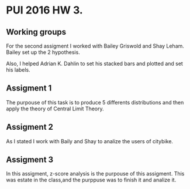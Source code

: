 # PUI 2016 HW 3.


## Working groups

For the second assigment I worked with Bailey Griswold and Shay Leham. Bailey set up the 2 hypothesis. 

Also, I helped Adrian K. Dahlin to set his stacked bars and plotted and set his labels.


## Assigment 1 

The purpouse of this task is to produce 5 differents distributions and then apply the theory of Central Limit Theory.


## Assigment 2

As I stated I work with Baily and Shay to analize the users of citybike. 

 
## Assigment 3

In this assigment, z-score analysis is the purpouse of this assigment. This was estate in the class,and the purppuse was to finish it and analize it. 